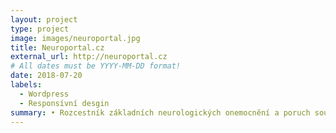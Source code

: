 ```yaml
---
layout: project
type: project
image: images/neuroportal.jpg
title: Neuroportal.cz
external_url: http://neuroportal.cz
# All dates must be YYYY-MM-DD format!
date: 2018-07-20
labels:
  - Wordpress
  - Responsívní desgin
summary: • Rozcestník základních neurologických onemocnění a poruch souvisejících s postižením mozku. <br />
---
```



